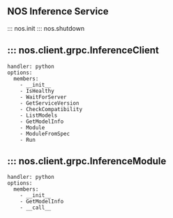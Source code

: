 ## NOS Inference Service
::: nos.init
::: nos.shutdown

## ::: nos.client.grpc.InferenceClient
    handler: python
    options:
      members:
        - __init__
        - IsHealthy
        - WaitForServer
        - GetServiceVersion
        - CheckCompatibility
        - ListModels
        - GetModelInfo
        - Module
        - ModuleFromSpec
        - Run

## ::: nos.client.grpc.InferenceModule
    handler: python
    options:
      members:
        - __init__
        - GetModelInfo
        - __call__
